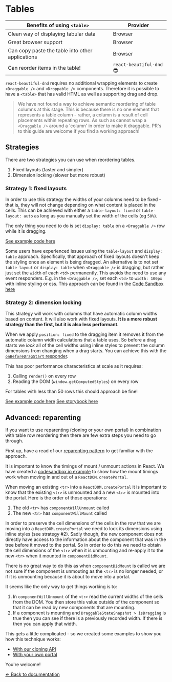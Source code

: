 # Tables

| Benefits of using `<table>`                      | Provider                 |
| ------------------------------------------------ | ------------------------ |
| Clean way of displaying tabular data             | Browser                  |
| Great browser support                            | Browser                  |
| Can copy paste the table into other applications | Browser                  |
| Can reorder items in the table!                  | `react-beautiful-dnd` 😎 |

`react-beautiful-dnd` requires no additional wrapping elements to create `<Draggable />` and `<Droppable />` components. Therefore it is possible to have a `<table>` that has valid HTML as well as supporting drag and drop.

> We have not found a way to achieve semantic reordering of table columns at this stage. This is because there is no one element that represents a table column - rather, a column is a result of cell placements within repeating rows. As such as cannot wrap a `<Draggable />` around a 'column' in order to make it draggable. PR's to this guide are welcome if you find a working approach!

## Strategies

There are two strategies you can use when reordering tables.

1.  Fixed layouts (faster and simpler)
2.  Dimension locking (slower but more robust)

### Strategy 1: fixed layouts

In order to use this strategy the widths of your columns need to be fixed - that is, they will not change depending on what content is placed in the cells. This can be achieved with either a `table-layout: fixed` or `table-layout: auto` as long as you manually set the width of the cells (eg `50%`).

The only thing you need to do is set `display: table` on a `<Draggable />` row while it is dragging.

[See example code here](https://react-beautiful-dnd.netlify.com/?selectedKind=Tables&selectedStory=with%20fixed%20width%20columns&full=0&addons=1&stories=1&panelRight=0&addonPanel=storybook%2Factions%2Factions-panel)

Some users have experienced issues using the `table-layout` and `display: table` approach. Specifically, that approach of fixed layouts doesn't keep the styling once an element is being dragged. An alternative is to not set `table-layout` or `display: table` when `<Draggable />` is dragging, but rather just set the `width` of each `<td>` permanently. This avoids the need to use any event responders. E.g. in the `<Draggable />`, set each `<td>` to `width: 100px` with inline styling or css. This approach can be found in the [Code Sandbox here](https://codesandbox.io/s/vertical-list-s9rx5?fontsize=14&hidenavigation=1&theme=dark)

### Strategy 2: dimension locking

This strategy will work with columns that have automatic column widths based on content. It will also work with fixed layouts. **It is a more robust strategy than the first, but it is also less performant.**

When we apply `position: fixed` to the dragging item it removes it from the automatic column width calculations that a table uses. So before a drag starts we _lock_ all of the cell widths using inline styles to prevent the column dimensions from changing when a drag starts. You can achieve this with the [`onBeforeDragStart` responder](/docs/guides/responders.md).

This has poor performance characteristics at scale as it requires:

1.  Calling `render()` on every row
2.  Reading the DOM (`window.getComputedStyles`) on every row

For tables with less than 50 rows this should approach be fine!

[See example code here](https://github.com/atlassian/react-beautiful-dnd/blob/master/stories/src/table/with-dimension-locking.jsx)
[See storybook here](https://react-beautiful-dnd.netlify.com/?selectedKind=Tables&selectedStory=with%20dimension%20locking&full=0&addons=1&stories=1&panelRight=0&addonPanel=storybook%2Factions%2Factions-panel)

## Advanced: reparenting

If you want to use reparenting (cloning or your own portal) in combination with table row reordering then there are few extra steps you need to go through.

First up, have a read of our [reparenting pattern](/docs/guides/reparenting.md) to get familiar with the approach.

It is important to know the timings of mount / unmount actions in React. We have created a [codesandbox.io example](https://codesandbox.io/s/nkl52y1wn0) to show how the mount timings work when moving in and out of a `ReactDOM.createPortal`.

When moving an existing `<tr>` into a `ReactDOM.createPortal` it is important to know that the existing `<tr>` is unmounted and a new `<tr>` is mounted into the portal. Here is the order of those operations:

1.  The old `<tr>` has `componentWillUnmount` called
2.  The new `<tr>` has `componentWillMount` called

In order to preserve the cell dimensions of the cells in the row that we are moving into a `ReactDOM.createPortal` we need to lock its dimensions using inline styles (see strategy #2). Sadly though, the new component does not directly have access to the information about the component that was in the tree before it moved to the portal. So in order to do this we need to obtain the cell dimensions of the `<tr>` when it is unmounting and re-apply it to the new `<tr>` when it mounted in `componentDidMount`.

There is no great way to do this as when `componentDidMount` is called we are not sure if the component is unmouting as the `<tr>` is no longer needed, or if it is unmounting because it is about to move into a portal.

It seems like the only way to get things working is to:

1.  In `componentWillUnmount` of the `<tr>` read the current widths of the cells from the DOM. You then store this value outside of the component so that it can be read by new components that are mounting.
2.  If a component is mounting and `DraggableStateSnapshot > isDragging` is true then you can see if there is a previously recorded width. If there is then you can apply that width.

This gets a little complicated - so we created some examples to show you how this technique works:

- [With our cloning API](https://react-beautiful-dnd.netlify.com/?path=/story/tables--with-clone)
- [With your own portal](https://react-beautiful-dnd.netlify.com/?path=/story/tables--with-portal)

You're welcome!

[← Back to documentation](/README.md#documentation-)
